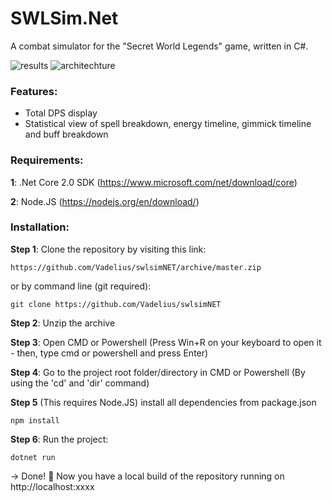 # SWLSim.Net

A combat simulator for the "Secret World Legends" game, written in C#.

![results](https://cdn.rawgit.com/Vadelius/swlsimNET/af2e99ed/reposplash.png)
![architechture](https://cdn.rawgit.com/Vadelius/swlsimNET/74ed0c34/architecture.png)

### Features:

* Total DPS display
* Statistical view of spell breakdown, energy timeline, gimmick timeline and buff breakdown

### Requirements:
**1**: .Net Core 2.0 SDK (https://www.microsoft.com/net/download/core)

**2**: Node.JS (https://nodejs.org/en/download/)

### Installation:

**Step 1**: Clone the repository by visiting this link:



```
https://github.com/Vadelius/swlsimNET/archive/master.zip
```
or by command line (git required):
```
git clone https://github.com/Vadelius/swlsimNET
```

**Step 2**: Unzip the archive

**Step 3**: Open CMD or Powershell (Press Win+R on your keyboard to open it - then, type cmd or powershell and press Enter)

**Step 4**: Go to the project root folder/directory in CMD or Powershell (By using the 'cd' and 'dir' command)

**Step 5** (This requires Node.JS) install all dependencies from package.json
```
npm install
```
**Step 6**: Run the project:
```
dotnet run
```

-> Done! 🎉  Now you have a local build of the repository running on http://localhost:xxxx
